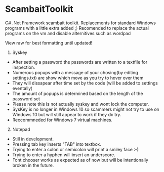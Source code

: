 # ScambaitToolkit
C# .Net Framework scambait toolkit. Replacements for standard Windows programs with a little extra added ;)
Recomended to replace the actual programs on the vm and disable alternitives such as wordpad

View raw for best formatting until updated!
1. Syskey
  * After setting a password the passwords are written to a textfile for inspection.
  * Numerous popups with a message of your chosing(by editing settings.txt) are show which move as you try to hover over them
  * They will dissapear after time set by the code (will be added to settings eventally)
  * The amount of popups is determined based on the length of the password set
  * Please note this is not actually syskey and wont lock the computer.
  * SysKey is no longer in Windows 10 so scammers might not try to use on Windows 10 but will still appear to work if they do try.
  * Reccommneded for Windows 7 virtual machines.
  
2. Notepad
  * Still in development.
  * Pressing tab key inserts "TAB" into textbox.
  * Trying to enter a colon or semicolon will print a smiley face :-)
  * Trying to enter a hyphen will insert an underscore.
  * Font chooser works as expected as of now but will be intentionally broken in the future.
